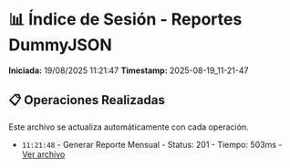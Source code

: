 # 📊 Índice de Sesión - Reportes DummyJSON

**Iniciada:** 19/08/2025 11:21:47
**Timestamp:** 2025-08-19_11-21-47

## 📋 Operaciones Realizadas

Este archivo se actualiza automáticamente con cada operación.
- `11:21:48` - Generar Reporte Mensual - Status: 201 - Tiempo: 503ms - [Ver archivo](generar_reporte_mensual_01_2025-08-19_11-21-47.json)


